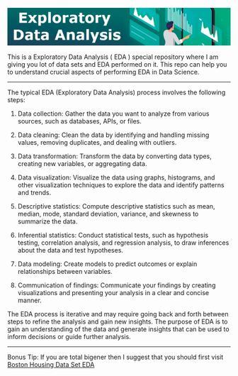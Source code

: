 ![Alt text](Assets/eda_banner.png)

This is a Exploratory Data Analysis ( EDA ) special repository where I am giving you lot of data sets and EDA performed on it. This repo can help you to understand crucial aspects of performing EDA in Data Science.

------------------------------------


The typical EDA (Exploratory Data Analysis) process involves the following steps:

1. Data collection: Gather the data you want to analyze from various sources, such as databases, APIs, or files.

2. Data cleaning: Clean the data by identifying and handling missing values, removing duplicates, and dealing with outliers.

3. Data transformation: Transform the data by converting data types, creating new variables, or aggregating data.

4. Data visualization: Visualize the data using graphs, histograms, and other visualization techniques to explore the data and identify patterns and trends.

5. Descriptive statistics: Compute descriptive statistics such as mean, median, mode, standard deviation, variance, and skewness to summarize the data.

6. Inferential statistics: Conduct statistical tests, such as hypothesis testing, correlation analysis, and regression analysis, to draw inferences about the data and test hypotheses.

7. Data modeling: Create models to predict outcomes or explain relationships between variables.

8. Communication of findings: Communicate your findings by creating visualizations and presenting your analysis in a clear and concise manner.

The EDA process is iterative and may require going back and forth between steps to refine the analysis and gain new insights. The purpose of EDA is to gain an understanding of the data and generate insights that can be used to inform decisions or guide further analysis.

-------------------------------------------
Bonus Tip: If you are total bigener then I suggest that you should first visit [Boston Housing Data Set EDA](https://github.com/omkarpawar1430/Exploratory-Data-Analysis/tree/master/Bostun%20Housing%20Data%20Set)
 

